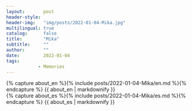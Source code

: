 ```yaml
---
layout:       post
header-style: 
header-img:   "img/posts/2022-01-04-Mika.jpg"
multilingual: true
catalog:      false
title:        "Mika"
subtitle:     ""
author:       ""
date:         2022-01-04 
tags:
            - Memories
---
```


<div class="en post-container">
    {% capture about_en %}{% include posts/2022-01-04-Mika/en.md %}{% endcapture %}
    {{ about_en | markdownify }}
</div>

<div class="es post-container">
    {% capture about_es %}{% include posts/2022-01-04-Mika/es.md %}{% endcapture %}
    {{ about_es | markdownify }}
</div>
